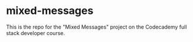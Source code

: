 # mixed-messages
This is the repo for the "Mixed Messages" project on the Codecademy full stack developer course.
